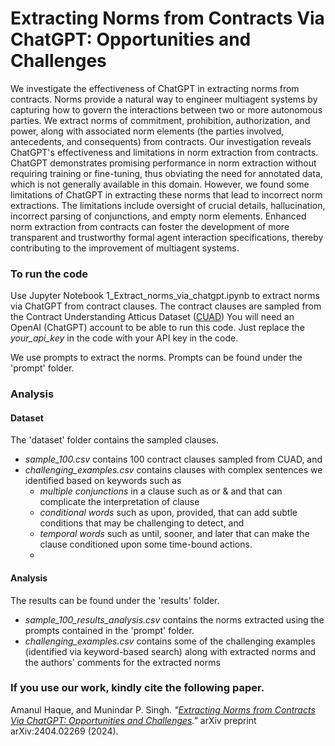 # Extracting Norms from Contracts Via ChatGPT: Opportunities and Challenges

We investigate the effectiveness of ChatGPT in extracting norms from contracts. Norms provide a natural way to engineer multiagent systems by capturing how to govern the interactions between two or more autonomous parties. We extract norms of commitment, prohibition, authorization, and power, along with associated norm elements (the parties involved, antecedents, and consequents) from contracts. Our investigation reveals ChatGPT's effectiveness and limitations in norm extraction from contracts. ChatGPT demonstrates promising performance in norm extraction without requiring training or fine-tuning, thus obviating the need for annotated data, which is not generally available in this domain. However, we found some limitations of ChatGPT in extracting these norms that lead to incorrect norm extractions. The limitations include oversight of crucial details, hallucination, incorrect parsing of conjunctions, and empty norm elements. Enhanced norm extraction from contracts can foster the development of more transparent and trustworthy formal agent interaction specifications, thereby contributing to the improvement of multiagent systems.

### To run the code

Use Jupyter Notebook 1_Extract_norms_via_chatgpt.ipynb to extract norms via ChatGPT from contract clauses. The contract clauses are sampled from the Contract Understanding Atticus Dataset \([CUAD](https://www.atticusprojectai.org/cuad)\)
You will need an OpenAI (ChatGPT) account to be able to run this code. Just replace the _your_api_key_ in the code with your API key in the code.

We use prompts to extract the norms. Prompts can be found under the 'prompt' folder.

### Analysis

#### Dataset

The 'dataset' folder contains the sampled clauses. 
- _sample_100.csv_ contains 100 contract clauses sampled from CUAD, and
- _challenging_examples.csv_ contains clauses with complex sentences we identified based on keywords such as
    - _multiple conjunctions_ in a clause such as or \& and that can complicate the interpretation of clause
    - _conditional words_ such as upon, provided, that can add subtle conditions that may be challenging to detect, and
    - _temporal words_ such as until, sooner, and later that can make the clause conditioned upon some time-bound actions.
    - 

#### Analysis

The results can be found under the 'results' folder.  
- _sample_100_results_analysis.csv_ contains the norms extracted using the prompts contained in the 'prompt' folder.
- _challenging_examples.csv_ contains some of the challenging examples (identified via keyword-based search) along with extracted norms and the authors' comments for the extracted norms

### If you use our work, kindly cite the following paper.

Amanul Haque, and Munindar P. Singh. *"[Extracting Norms from Contracts Via ChatGPT: Opportunities and Challenges](https://arxiv.org/abs/2404.02269)."* arXiv preprint arXiv:2404.02269 (2024).
